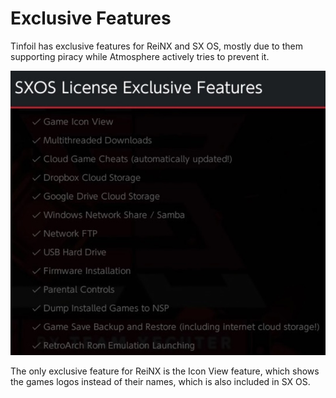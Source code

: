 # Exclusive Features

Tinfoil has exclusive features for ReiNX and SX OS, mostly due to them supporting piracy while Atmosphere actively tries to prevent it. 

![Image that shows the features in Tinfoil that are exclusive to SX](../.gitbook/assets/license_features.png)

The only exclusive feature for ReiNX is the Icon View feature, which shows the games logos instead of their names, which is also included in SX OS.

